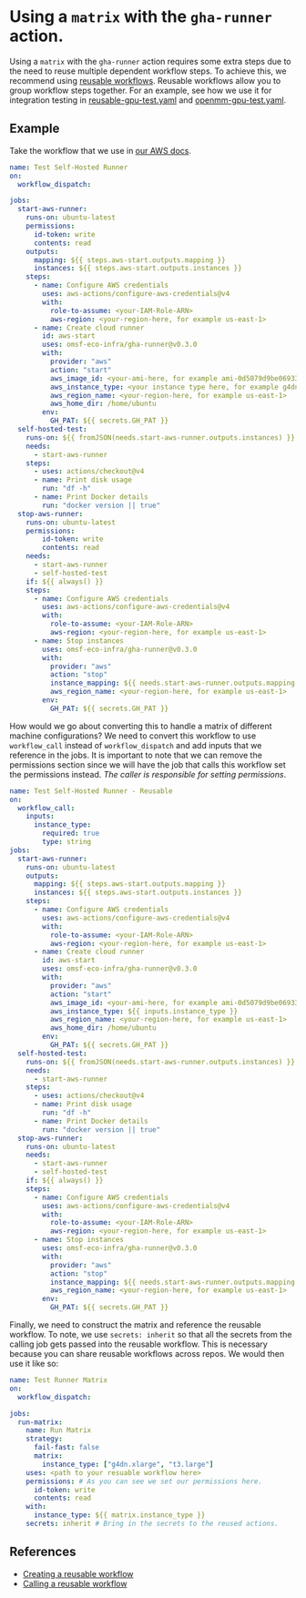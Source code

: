# Using a `matrix` with the `gha-runner` action.
Using a `matrix` with the `gha-runner` action requires some extra steps due to the need to reuse multiple dependent workflow steps. To achieve this, we recommend using [reusable workflows](https://docs.github.com/en/actions/sharing-automations/reusing-workflows). Reusable workflows allow you to group workflow steps together. For an example, see how we use it for integration testing in [reusable-gpu-test.yaml](.github/workflows/reusable-gpu-test.yaml) and [openmm-gpu-test.yaml](./github/workflows/openmm-gpu-test.yaml).

## Example
Take the workflow that we use in [our AWS docs](docs/aws.md).
```yaml
name: Test Self-Hosted Runner
on:
  workflow_dispatch:

jobs:
  start-aws-runner:
    runs-on: ubuntu-latest
    permissions:
      id-token: write
      contents: read
    outputs:
      mapping: ${{ steps.aws-start.outputs.mapping }}
      instances: ${{ steps.aws-start.outputs.instances }}
    steps:
      - name: Configure AWS credentials
        uses: aws-actions/configure-aws-credentials@v4
        with:
          role-to-assume: <your-IAM-Role-ARN>
          aws-region: <your-region-here, for example us-east-1>
      - name: Create cloud runner
        id: aws-start
        uses: omsf-eco-infra/gha-runner@v0.3.0
        with:
          provider: "aws"
          action: "start"
          aws_image_id: <your-ami-here, for example ami-0d5079d9be06933e5>
          aws_instance_type: <your instance type here, for example g4dn.xlarge>
          aws_region_name: <your-region-here, for example us-east-1>
          aws_home_dir: /home/ubuntu
        env:
          GH_PAT: ${{ secrets.GH_PAT }}
  self-hosted-test:
    runs-on: ${{ fromJSON(needs.start-aws-runner.outputs.instances) }} # This ensures that you only run on the instances you just provisioned
    needs:
      - start-aws-runner
    steps:
      - uses: actions/checkout@v4
      - name: Print disk usage
        run: "df -h"
      - name: Print Docker details
        run: "docker version || true"
  stop-aws-runner:
    runs-on: ubuntu-latest
    permissions:
        id-token: write
        contents: read
    needs:
      - start-aws-runner
      - self-hosted-test
    if: ${{ always() }}
    steps:
      - name: Configure AWS credentials
        uses: aws-actions/configure-aws-credentials@v4
        with:
          role-to-assume: <your-IAM-Role-ARN>
          aws-region: <your-region-here, for example us-east-1>
      - name: Stop instances
        uses: omsf-eco-infra/gha-runner@v0.3.0
        with:
          provider: "aws"
          action: "stop"
          instance_mapping: ${{ needs.start-aws-runner.outputs.mapping }}
          aws_region_name: <your-region-here, for example us-east-1>
        env:
          GH_PAT: ${{ secrets.GH_PAT }}
```

How would we go about converting this to handle a matrix of different machine configurations? We need to convert this workflow to use `workflow_call` instead of `workflow_dispatch` and add inputs that we reference in the jobs. It is important to note that we can remove the permissions section since we will have the job that calls this workflow set the permissions instead. _The caller is responsible for setting permissions_.
```yaml
name: Test Self-Hosted Runner - Reusable
on:
  workflow_call:
    inputs:
      instance_type: 
        required: true 
        type: string
jobs:
  start-aws-runner:
    runs-on: ubuntu-latest
    outputs:
      mapping: ${{ steps.aws-start.outputs.mapping }}
      instances: ${{ steps.aws-start.outputs.instances }}
    steps:
      - name: Configure AWS credentials
        uses: aws-actions/configure-aws-credentials@v4
        with:
          role-to-assume: <your-IAM-Role-ARN>
          aws-region: <your-region-here, for example us-east-1>
      - name: Create cloud runner
        id: aws-start
        uses: omsf-eco-infra/gha-runner@v0.3.0
        with:
          provider: "aws"
          action: "start"
          aws_image_id: <your-ami-here, for example ami-0d5079d9be06933e5>
          aws_instance_type: ${{ inputs.instance_type }}
          aws_region_name: <your-region-here, for example us-east-1>
          aws_home_dir: /home/ubuntu
        env:
          GH_PAT: ${{ secrets.GH_PAT }}
  self-hosted-test:
    runs-on: ${{ fromJSON(needs.start-aws-runner.outputs.instances) }} # This ensures that you only run on the instances you just provisioned
    needs:
      - start-aws-runner
    steps:
      - uses: actions/checkout@v4
      - name: Print disk usage
        run: "df -h"
      - name: Print Docker details
        run: "docker version || true"
  stop-aws-runner:
    runs-on: ubuntu-latest
    needs:
      - start-aws-runner
      - self-hosted-test
    if: ${{ always() }}
    steps:
      - name: Configure AWS credentials
        uses: aws-actions/configure-aws-credentials@v4
        with:
          role-to-assume: <your-IAM-Role-ARN>
          aws-region: <your-region-here, for example us-east-1>
      - name: Stop instances
        uses: omsf-eco-infra/gha-runner@v0.3.0
        with:
          provider: "aws"
          action: "stop"
          instance_mapping: ${{ needs.start-aws-runner.outputs.mapping }}
          aws_region_name: <your-region-here, for example us-east-1>
        env:
          GH_PAT: ${{ secrets.GH_PAT }}
```

Finally, we need to construct the matrix and reference the reusable workflow. To note, we use `secrets: inherit` so that all the secrets from the calling job gets passed into the reusable workflow. This is necessary because you can share reusable workflows across repos. We would then use it like so:
```yaml
name: Test Runner Matrix
on:
  workflow_dispatch:

jobs:
  run-matrix:
    name: Run Matrix
    strategy:
      fail-fast: false
      matrix:
        instance_type: ["g4dn.xlarge", "t3.large"]
    uses: <path to your resuable workflow here>
    permissions: # As you can see we set our permissions here.
      id-token: write
      contents: read
    with:
      instance_type: ${{ matrix.instance_type }}
    secrets: inherit # Bring in the secrets to the reused actions.
```

## References
- [Creating a reusable workflow](https://docs.github.com/en/actions/sharing-automations/reusing-workflows#creating-a-reusable-workflow)
- [Calling a reusable workflow](https://docs.github.com/en/actions/sharing-automations/reusing-workflows#calling-a-reusable-workflow)
